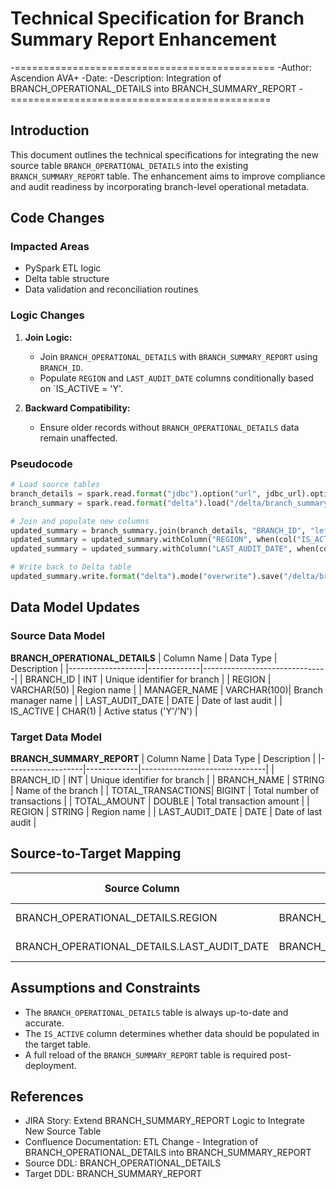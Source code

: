 # Technical Specification for Branch Summary Report Enhancement

-=============================================
-Author: Ascendion AVA+
-Date: 
-Description: Integration of BRANCH_OPERATIONAL_DETAILS into BRANCH_SUMMARY_REPORT
-=============================================

## Introduction

This document outlines the technical specifications for integrating the new source table `BRANCH_OPERATIONAL_DETAILS` into the existing `BRANCH_SUMMARY_REPORT` table. The enhancement aims to improve compliance and audit readiness by incorporating branch-level operational metadata.

## Code Changes

### Impacted Areas
- PySpark ETL logic
- Delta table structure
- Data validation and reconciliation routines

### Logic Changes
1. **Join Logic:**
   - Join `BRANCH_OPERATIONAL_DETAILS` with `BRANCH_SUMMARY_REPORT` using `BRANCH_ID`.
   - Populate `REGION` and `LAST_AUDIT_DATE` columns conditionally based on `IS_ACTIVE = 'Y'.

2. **Backward Compatibility:**
   - Ensure older records without `BRANCH_OPERATIONAL_DETAILS` data remain unaffected.

### Pseudocode
```python
# Load source tables
branch_details = spark.read.format("jdbc").option("url", jdbc_url).option("dbtable", "BRANCH_OPERATIONAL_DETAILS").load()
branch_summary = spark.read.format("delta").load("/delta/branch_summary_report")

# Join and populate new columns
updated_summary = branch_summary.join(branch_details, "BRANCH_ID", "left")
updated_summary = updated_summary.withColumn("REGION", when(col("IS_ACTIVE") == 'Y', col("REGION")))
updated_summary = updated_summary.withColumn("LAST_AUDIT_DATE", when(col("IS_ACTIVE") == 'Y', col("LAST_AUDIT_DATE")))

# Write back to Delta table
updated_summary.write.format("delta").mode("overwrite").save("/delta/branch_summary_report")
```

## Data Model Updates

### Source Data Model
**BRANCH_OPERATIONAL_DETAILS**
| Column Name       | Data Type   | Description                   |
|-------------------|-------------|-------------------------------|
| BRANCH_ID         | INT         | Unique identifier for branch  |
| REGION            | VARCHAR(50) | Region name                   |
| MANAGER_NAME      | VARCHAR(100)| Branch manager name           |
| LAST_AUDIT_DATE   | DATE        | Date of last audit            |
| IS_ACTIVE         | CHAR(1)     | Active status ('Y'/'N')       |

### Target Data Model
**BRANCH_SUMMARY_REPORT**
| Column Name       | Data Type   | Description                   |
|-------------------|-------------|-------------------------------|
| BRANCH_ID         | INT         | Unique identifier for branch  |
| BRANCH_NAME       | STRING      | Name of the branch            |
| TOTAL_TRANSACTIONS| BIGINT      | Total number of transactions  |
| TOTAL_AMOUNT      | DOUBLE      | Total transaction amount      |
| REGION            | STRING      | Region name                   |
| LAST_AUDIT_DATE   | DATE        | Date of last audit            |

## Source-to-Target Mapping

| Source Column                     | Target Column                     | Transformation Rule               |
|-----------------------------------|-----------------------------------|-----------------------------------|
| BRANCH_OPERATIONAL_DETAILS.REGION | BRANCH_SUMMARY_REPORT.REGION      | Populate if IS_ACTIVE = 'Y'       |
| BRANCH_OPERATIONAL_DETAILS.LAST_AUDIT_DATE | BRANCH_SUMMARY_REPORT.LAST_AUDIT_DATE | Populate if IS_ACTIVE = 'Y'       |

## Assumptions and Constraints

- The `BRANCH_OPERATIONAL_DETAILS` table is always up-to-date and accurate.
- The `IS_ACTIVE` column determines whether data should be populated in the target table.
- A full reload of the `BRANCH_SUMMARY_REPORT` table is required post-deployment.

## References

- JIRA Story: Extend BRANCH_SUMMARY_REPORT Logic to Integrate New Source Table
- Confluence Documentation: ETL Change - Integration of BRANCH_OPERATIONAL_DETAILS into BRANCH_SUMMARY_REPORT
- Source DDL: BRANCH_OPERATIONAL_DETAILS
- Target DDL: BRANCH_SUMMARY_REPORT